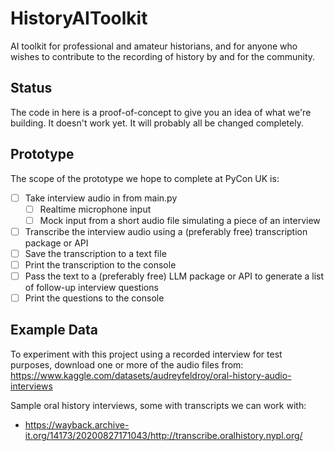 # HistoryAIToolkit

AI toolkit for professional and amateur historians, and for anyone who wishes to contribute to the recording of history by and for the community.

## Status

The code in here is a proof-of-concept to give you an idea of what we're building. It doesn't work yet. It will probably all be changed completely.

## Prototype

The scope of the prototype we hope to complete at PyCon UK is:

* [ ] Take interview audio in from main.py
  * [ ] Realtime microphone input
  * [ ] Mock input from a short audio file simulating a piece of an interview
* [ ] Transcribe the interview audio using a (preferably free) transcription package or API
* [ ] Save the transcription to a text file
* [ ] Print the transcription to the console
* [ ] Pass the text to a (preferably free) LLM package or API to generate a list of follow-up interview questions
* [ ] Print the questions to the console

## Example Data

To experiment with this project using a recorded interview for test purposes, download one or more of the audio files from:
https://www.kaggle.com/datasets/audreyfeldroy/oral-history-audio-interviews

Sample oral history interviews, some with transcripts we can work with:
* https://wayback.archive-it.org/14173/20200827171043/http://transcribe.oralhistory.nypl.org/
